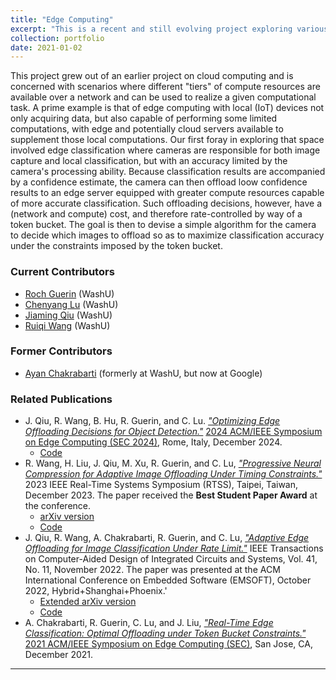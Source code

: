 ```yaml
---
title: "Edge Computing"
excerpt: "This is a recent and still evolving project exploring various problems that arise when deploying edge computing solutions"
collection: portfolio
date: 2021-01-02
---
```


This project grew out of an earlier project on cloud computing and is concerned with scenarios where different "tiers" of compute resources are available over a network and can be used to realize a given computational task.
A prime example is that of edge computing with local (IoT) devices not only acquiring data, but also capable of performing some limited computations, with edge and potentially cloud servers available to supplement those local computations.
Our first foray in exploring that space involved edge classification where cameras are responsible for both image capture and local classification, 
but with an accuracy limited by the camera's processing ability. Because classification results are accompanied by a confidence estimate, the camera can then offload loow confidence results to
an edge server equipped with greater compute resources capable of more accurate classification.  Such offloading decisions, however, have a (network and compute) cost, and therefore rate-controlled by way of a token bucket.
The goal is then to devise a simple algorithm for the camera to decide which images to offload so as to maximize classification accuracy under the constraints imposed by the token bucket.

### Current Contributors  

* [Roch Guerin](https://www.cse.wustl.edu/~guerin/) (WashU)
* [Chenyang Lu](https://www.cse.wustl.edu/~lu/) (WashU)
* [Jiaming Qiu](https://github.com/qiujiaming315/JiamingQiu-personal-webpage) (WashU)
* [Ruiqi Wang](https://www.linkedin.com/in/rickywrq/) (WashU)

### Former Contributors

* [Ayan Chakrabarti](https://projects.ayanc.org/) (formerly at WashU, but now at Google)

### Related Publications

* J. Qiu, R. Wang, B. Hu, R. Guerin, and C. Lu. [*"Optimizing Edge Offloading Decisions for Object Detection."*]() [2024 ACM/IEEE Symposium on Edge Computing (SEC 2024)](https://acm-ieee-sec.org/2024/), Rome, Italy, December 2024.
	 - [Code](https://github.com/qiujiaming315/edgeml-object-detection)
* R. Wang, H. Liu, J. Qiu, M. Xu, R. Guerin, and C. Lu, [*"Progressive Neural Compression for Adaptive Image Offloading Under Timing Constraints."*](https://doi.ieeecomputersociety.org/10.1109/RTSS59052.2023.00020)
2023 IEEE Real-Time Systems Symposium (RTSS), Taipei, Taiwan, December 2023. The paper received the **Best Student Paper Award** at the conference.
	 - [arXiv version](https://doi.org/10.48550/arXiv.2310.05306)
	 - [Code](https://github.com/rickywrq/Progressive-Neural-Compression)
* J. Qiu, R. Wang, A. Chakrabarti, R. Guerin, and C. Lu, [*"Adaptive Edge Offloading for Image Classification Under Rate Limit."*](https://doi.org/10.1109/TCAD.2022.3197533) IEEE Transactions on Computer-Aided Design of Integrated Circuits and Systems, Vol. 41, No. 11, November 2022. The paper was presented at the ACM International Conference on Embedded Software (EMSOFT), October 2022, Hybrid+Shanghai+Phoenix.'
    - [Extended arXiv version](https://arxiv.org/abs/2208.00485)
    - [Code](https://github.com/qiujiaming315/edgeml-dqn)
* A. Chakrabarti, R. Guerin, C. Lu, and J. Liu, [*"Real-Time Edge Classification: Optimal Offloading under Token Bucket Constraints."*](https://arxiv.org/abs/2010.13737) 
[2021 ACM/IEEE Symposium on Edge Computing (SEC)](http://acm-ieee-sec.org/2021/), San Jose, CA, December 2021.

-----------------------------


